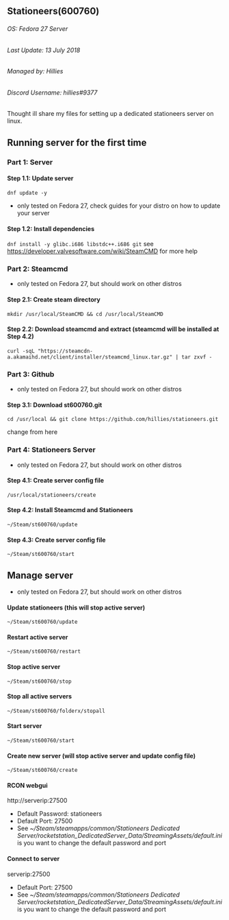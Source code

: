 ## Stationeers(600760) 
###### OS: Fedora 27 Server
###### Last Update: 13 July 2018
###### Managed by: Hillies
###### Discord Username: hillies#9377 


Thought ill share my files for setting up a dedicated stationeers server on linux.


## Running server for the first time


### Part 1: Server

#### Step 1.1: Update server
`dnf update -y`
* only tested on Fedora 27, check guides for your distro on how to update your server

#### Step 1.2: Install dependencies
`dnf install -y glibc.i686 libstdc++.i686 git`
see https://developer.valvesoftware.com/wiki/SteamCMD for more help



### Part 2: Steamcmd
* only tested on Fedora 27, but should work on other distros
 
#### Step 2.1: Create steam directory
`mkdir /usr/local/SteamCMD && cd /usr/local/SteamCMD`

#### Step 2.2: Download steamcmd and extract (steamcmd will be installed at Step 4.2)
`curl -sqL "https://steamcdn-a.akamaihd.net/client/installer/steamcmd_linux.tar.gz" | tar zxvf -`



### Part 3: Github
* only tested on Fedora 27, but should work on other distros

#### Step 3.1: Download st600760.git
`cd /usr/local && git clone https://github.com/hillies/stationeers.git`


change from here


### Part 4: Stationeers Server
* only tested on Fedora 27, but should work on other distros

#### Step 4.1: Create server config file
`/usr/local/stationeers/create`

#### Step 4.2: Install Steamcmd and Stationeers 
`~/Steam/st600760/update`

#### Step 4.3: Create server config file
`~/Steam/st600760/start`



## Manage server
* only tested on Fedora 27, but should work on other distros

#### Update stationeers (this will stop active server)
`~/Steam/st600760/update`

#### Restart active server
`~/Steam/st600760/restart`

#### Stop active server
`~/Steam/st600760/stop`

#### Stop all active servers
`~/Steam/st600760/folderx/stopall`

#### Start server
`~/Steam/st600760/start`

#### Create new server (will stop active server and update config file)
`~/Steam/st600760/create`

#### RCON webgui
http://serverip:27500
* Default Password: stationeers
* Default Port: 27500
* See _~/Steam/steamapps/common/Stationeers Dedicated Server/rocketstation_DedicatedServer_Data/StreamingAssets/default.ini_ is you want to change the default password and port 

#### Connect to server
serverip:27500
* Default Port: 27500
* See _~/Steam/steamapps/common/Stationeers Dedicated Server/rocketstation_DedicatedServer_Data/StreamingAssets/default.ini_ is you want to change the default password and port
